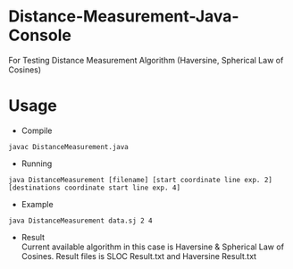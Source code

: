 # Distance-Measurement-Java-Console
For Testing Distance Measurement Algorithm (Haversine, Spherical Law of Cosines)

# Usage
- Compile
```console
javac DistanceMeasurement.java
```
- Running
```console
java DistanceMeasurement [filename] [start coordinate line exp. 2] [destinations coordinate start line exp. 4] 
```
- Example
```console
java DistanceMeasurement data.sj 2 4 
```
- Result
<br>Current available algorithm in this case is Haversine & Spherical Law of Cosines. Result files is SLOC Result.txt and Haversine Result.txt
